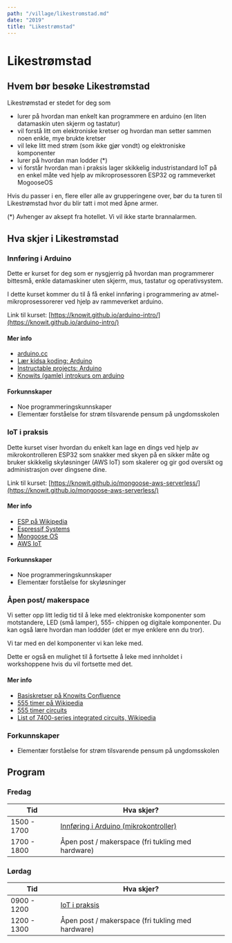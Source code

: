 ```yaml
---
path: "/village/likestromstad.md"
date: "2019"
title: "Likestrømstad"
---
```

# Likestrømstad


## Hvem bør besøke Likestrømstad

Likestrømstad er stedet for deg som

* lurer på hvordan man enkelt kan programmere en arduino (en liten datamaskin uten skjerm og tastatur)
* vil forstå litt om elektroniske kretser og hvordan man setter sammen noen enkle, mye brukte kretser
* vil leke litt med strøm (som ikke gjør vondt) og elektroniske komponenter
* lurer på hvordan man lodder (*)
* vi forstår hvordan man i praksis lager skikkelig industristandard IoT på en enkel måte ved hjelp av mikroprosessoren ESP32 og rammeverket MogooseOS

Hvis du passer i en, flere eller alle av grupperingene over, bør du ta turen til Likestrømstad hvor du blir tatt i mot med åpne armer.

(*) Avhenger av aksept fra hotellet. Vi vil ikke starte brannalarmen.

## Hva skjer i Likestrømstad

### Innføring i Arduino

Dette er kurset for deg som er nysgjerrig på hvordan man programmerer bittesmå, enkle datamaskiner uten skjerm, mus, tastatur og operativsystem.

I dette kurset kommer du til å få enkel innføring i programmering av atmel- mikroprosessorerer ved hjelp av rammeverket arduino.

Link til kurset: [https://knowit.github.io/arduino-intro/](https://knowit.github.io/arduino-intro/)

#### Mer info
* [arduino.cc](https://www.arduino.cc/)
* [Lær kidsa koding: Arduino](https://kidsakoder.no/faqs/arduino/)
* [Instructable projects: Arduino](https://www.instructables.com/id/Arduino/)
* [Knowits (gamle) introkurs om arduino](https://sites.google.com/a/knowit.no/arduinointro/)

#### Forkunnskaper

* Noe programmeringskunnskaper
* Elementær forståelse for strøm tilsvarende pensum på ungdomsskolen

### IoT i praksis

Dette kurset viser hvordan du enkelt kan lage en dings ved hjelp av mikrokontrolleren ESP32 som snakker med skyen på en sikker måte og bruker skikkelig skyløsninger (AWS IoT) som skalerer og gir god oversikt og administrasjon over dingsene dine.

Link til kurset: [https://knowit.github.io/mongoose-aws-serverless/](https://knowit.github.io/mongoose-aws-serverless/)

#### Mer info
* [ESP på Wikipedia](https://en.wikipedia.org/wiki/ESP32)
* [Espressif Systems](http://esp32.net/)
* [Mongoose OS](https://mongoose-os.com/)
* [AWS IoT](https://aws.amazon.com/iot/)

#### Forkunnskaper

* Noe programmeringskunnskaper
* Elementær forståelse for skyløsninger

### Åpen post/ makerspace

Vi setter opp litt ledig tid
til å leke med elektroniske komponenter
som motstandere, LED (små lamper), 555- chippen og digitale
komponenter. Du kan også lære hvordan man loddder (det er mye enklere enn du tror).

Vi tar med en del komponenter vi kan leke med.

Dette er også en mulighet til å fortsette å leke med innholdet i workshoppene hvis du vil fortsette med det.


#### Mer info
* [Basiskretser på Knowits Confluence](https://projects.knowit.no/display/FAG/Basiskretser)
* [555 timer på Wikipedia](https://en.wikipedia.org/wiki/555_timer_IC)
* [555 timer circuits](http://www.555-timer-circuits.com/)
* [List of 7400-series integrated circuits, Wikipedia](https://en.wikipedia.org/wiki/List_of_7400-series_integrated_circuits)

### Forkunnskaper

* Elementær forståelse for strøm tilsvarende pensum på ungdomsskolen

## Program

### Fredag

| Tid         | Hva skjer?                                                                           |
| ----------- | -----------------------------------------------------------------------------------  |
| 1500 - 1700 | [Innføring i Arduino (mikrokontroller)](https://knowit.github.io/arduino-intro/)     |
| 1700 - 1800 | Åpen post / makerspace (fri tukling med hardware)                                    |

### Lørdag

| Tid         | Hva skjer?                                                                           |
| ----------- | -----------------------------------------------------------------------------------  |
| 0900 - 1200 | [IoT i praksis](https://knowit.github.io/mongoose-aws-serverless/)                   |
| 1200 - 1300 | Åpen post / makerspace (fri tukling med hardware)                                    |
